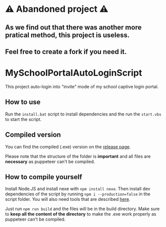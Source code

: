 # ⚠️ Abandoned project ⚠️
## As we find out that there was another more pratical method, this project is useless.
## Feel free to create a fork if you need it.

# MySchoolPortalAutoLoginScript
This project auto-login into "invite" mode of my school captive login portal.

## How to use
Run the `install.bat` script to install dependencies and  the run the `start.vbs` to start the script.

## Compiled version
You can find the compiled (.exe) version on the [release page](https://github.com/quentin72000/MySchoolPortalAutoLoginScript/releases/).

Please note that the structure of the folder is **important** and all files are **necessary** as puppeteer can't be compiled.

## How to compile yourself

Install Node.JS and install nexe with `npm install nexe`.
Then install dev dependencies of the script by running `npm i --production=false` in the script folder.
You will also need tools that are described [here](https://github.com/nodejs/node/blob/v12.x/BUILDING.md).

Just run `npm run build` and the files will be in the build directory.
Make sure to **keep all the content of the directory** to make the .exe work properly as puppeteer can't be compiled.

